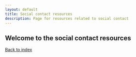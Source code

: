```yaml
---
layout: default
title: Social contact resources
description: Page for resources related to social contact
---
```


## Welcome to the social contact resources

[Back to index](./)